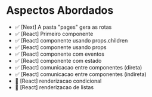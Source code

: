# Aspectos Abordados 

- ✅ [Next] A pasta "pages" gera as rotas
- ✅ [React] Primeiro componente
- ✅ [React] componente usando props.children
- ✅ [React] componente usando props
- ✅ [React] componente com eventos
- ✅ [React] componente com estado
- ✅ [React] comunicacao entre componentes (direta)
- ✅ [React] comunicacao entre componentes (indireta)
- 🔴 [React] renderizacao condicional 
- 🔴 [React] renderizacao de listas